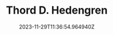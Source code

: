 ---
title: "Thord D. Hedengren"
category: "IndieWeb & Personal Blogs"
site_url: https://bored.horse/
feed_url: https://bored.horse/feed.xml
date: 2023-11-29T11:36:54.964940Z
domain: bored.horse

---
